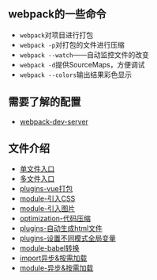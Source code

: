 ## webpack的一些命令

+ `webpack`对项目进行打包
+ `webpack -p`对打包的文件进行压缩
+ `webpack --watch`——自动监控文件的改变
+ `webpack -d`提供SourceMaps，方便调试
+ `webpack --colors`输出结果彩色显示

## 需要了解的配置

- [webpack-dev-server](https://webpack.js.org/configuration/dev-server/)

## 文件介绍

+ [单文件入口](./demo01/webpack.config.js)
+ [多文件入口](./demo02/webpack.config.js)
+ [plugins-vue打包](./demo03/webpack.config.js)
+ [module-引入CSS](./demo04/webpack.config.js)
+ [module-引入图片](./demo05/webpack.config.js)
+ [optimization-代码压缩](./demo06/webpack.config.js)
+ [plugins-自动生成html文件](./demo07/webpack.config.js)
+ [plugins-设置不同模式全局变量](./demo08/webpack.config.js)
+ [module-babel转换](./demo09/webpack.config.js)
+ [import异步&按需加载](./demo10/webpack.config.js)
+ [module-异步&按需加载](./demo11/webpack.config.js)
